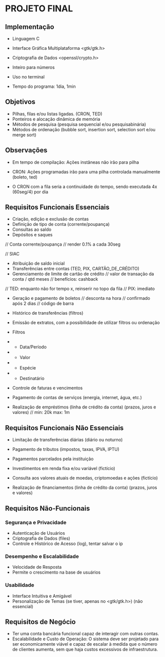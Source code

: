 # PROJETO FINAL

## Implementação
- Linguagem C
- Interface Gráfica Multiplataforma <gtk/gtk.h>
- Criptografia de Dados <openssl/crypto.h>

- Inteiro para números
- Uso no terminal

- Tempo do programa: 1dia, 1min


## Objetivos
- Pilhas, filas e/ou listas ligadas. (CRON, TED)
- Ponteiros e alocação dinâmica de memória
- Métodos de pesquisa (pesquisa sequencial e/ou pesquisabinária)
- Métodos de ordenação (bubble sort, insertion sort, selection sort e/ou merge sort)

## Observações
- Em tempo de compilação: Ações instâneas não irão para pilha
- CRON: Ações programadas irão para uma pilha controlada manualmente (boleto, ted)

- O CRON com a fila seria a continuidade do tempo, sendo executada 4x (60seg/4) por dia

## Requisitos Funcionais Essenciais
- Criação, edição e exclusão de contas
- Definição de tipo de conta (corrente/poupança)
- Consultas ao saldo
- Depósitos e saques

// Conta corrente/poupança
// render 0.1% a cada 30seg

// SIAC

- Atribuição de saldo inicial
- Transferências entre contas (TED, PIX, CARTÃO_DE_CRÉDITO)
- Gerenciamento de limite de cartão de crédito
// valor de transação da conta / qtd meses
// benefícios: cashback

// TED: enquanto não for tempo x, reinserir no topo da fila
// PIX: imediato

- Geração e pagamento de boletos
// desconta na hora
// confirmado após 2 dias
// código de barra

- Histórico de transferências (filtros)
- Emissão de extratos, com a possibilidade de utilizar filtros ou ordenação
- Filtros
- - Data/Período
- - Valor
- - Espécie
- - Destinatário

- Controle de faturas e vencimentos
- Pagamento de contas de serviços (energia, internet, água, etc.)

- Realização de empréstimos (linha de crédito da conta) (prazos, juros e valores)
// min: 20k max: 1m

## Requisitos Funcionais Não Essenciais
- Limitação de transferências diárias (diário ou noturno)
- Pagamento de tributos (impostos, taxas, IPVA, IPTU)
- Pagamentos parcelados pela instituição

- Investimentos em renda fixa e/ou variável (fictício)
- Consulta aos valores atuais de moedas, criptomoedas e ações (fictício)
- Realização de financiamentos (linha de crédito da conta) (prazos, juros e valores)

## Requisitos Não-Funcionais

### Segurança e Privacidade
- Autenticação de Usuários
- Criptografia de Dados (files)
- Controle e Histórico de Acesso (log), tentar salvar o ip

### Desempenho e Escalabilidade
- Velocidade de Resposta
- Permite o crescimento na base de usuários

### Usabilidade
- Interface Intuitiva e Amigável
- Personalização de Temas (se tiver, apenas no <gtk/gtk.h>) (não essencial)

## Requisitos de Negócio
- Ter uma conta bancária funcional capaz de interagir com outras contas.
- Escalabilidade e Custo de Operação: O sistema deve ser projetado para ser economicamente viável e capaz de escalar à medida que o número de clientes aumenta, sem que haja custos excessivos de infraestrutura.